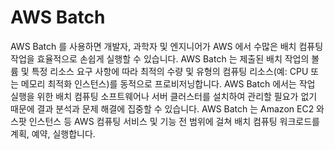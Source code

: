 # AWS Batch

AWS Batch 를 사용하면 개발자, 과학자 및 엔지니어가 AWS 에서 수많은 배치 컴퓨팅 작업을 효율적으로 손쉽게 실행할 수 있습니다. AWS Batch 는 제출된 배치 작업의 볼륨 및 특정 리소스 요구 사항에 따라 최적의 수량 및 유형의 컴퓨팅 리소스(예: CPU 또는 메모리 최적화 인스턴스)를 동적으로 프로비저닝합니다. AWS Batch 에서는 작업 실행을 위한 배치 컴퓨팅 소프트웨어나 서버 클러스터를 설치하여 관리할 필요가 없기 때문에 결과 분석과 문제 해결에 집중할 수 있습니다. AWS Batch 는 Amazon EC2 와 스팟 인스턴스 등 AWS 컴퓨팅 서비스 및 기능 전 범위에 걸쳐 배치 컴퓨팅 워크로드를 계획, 예약, 실행합니다.